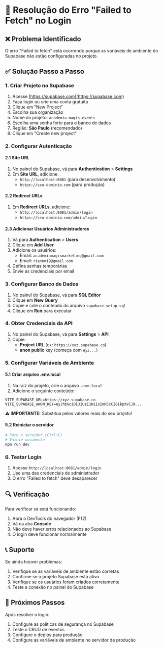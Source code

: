 # 🔧 Resolução do Erro "Failed to Fetch" no Login

## ❌ Problema Identificado

O erro "Failed to fetch" está ocorrendo porque as variáveis de ambiente do Supabase não estão configuradas no projeto.

## ✅ Solução Passo a Passo

### 1. Criar Projeto no Supabase

1. Acesse [https://supabase.com](https://supabase.com)
2. Faça login ou crie uma conta gratuita
3. Clique em "New Project"
4. Escolha sua organização
5. Nome do projeto: `academia-magis-events`
6. Escolha uma senha forte para o banco de dados
7. Região: **São Paulo** (recomendado)
8. Clique em "Create new project"

### 2. Configurar Autenticação

#### 2.1 Site URL
1. No painel do Supabase, vá para **Authentication** > **Settings**
2. Em **Site URL**, adicione:
   - `http://localhost:8081` (para desenvolvimento)
   - `https://seu-dominio.com` (para produção)

#### 2.2 Redirect URLs
1. Em **Redirect URLs**, adicione:
   - `http://localhost:8081/admin/login`
   - `https://seu-dominio.com/admin/login`

#### 2.3 Adicionar Usuários Administradores
1. Vá para **Authentication** > **Users**
2. Clique em **Add User**
3. Adicione os usuários:
   - Email: `academiamagismarketing@gmail.com`
   - Email: `riannm19@gmail.com`
4. Defina senhas temporárias
5. Envie as credenciais por email

### 3. Configurar Banco de Dados

1. No painel do Supabase, vá para **SQL Editor**
2. Clique em **New Query**
3. Copie e cole o conteúdo do arquivo `supabase-setup.sql`
4. Clique em **Run** para executar

### 4. Obter Credenciais da API

1. No painel do Supabase, vá para **Settings** > **API**
2. Copie:
   - **Project URL** (ex: `https://xyz.supabase.co`)
   - **anon public** key (começa com `eyJ...`)

### 5. Configurar Variáveis de Ambiente

#### 5.1 Criar arquivo .env.local
1. Na raiz do projeto, crie o arquivo `.env.local`
2. Adicione o seguinte conteúdo:

```env
VITE_SUPABASE_URL=https://xyz.supabase.co
VITE_SUPABASE_ANON_KEY=eyJhbGciOiJIUzI1NiIsInR5cCI6IkpXVCJ9...
```

**⚠️ IMPORTANTE:** Substitua pelos valores reais do seu projeto!

#### 5.2 Reiniciar o servidor
```bash
# Pare o servidor (Ctrl+C)
# Inicie novamente
npm run dev
```

### 6. Testar Login

1. Acesse `http://localhost:8081/admin/login`
2. Use uma das credenciais de administrador
3. O erro "Failed to fetch" deve desaparecer

## 🔍 Verificação

Para verificar se está funcionando:

1. Abra o DevTools do navegador (F12)
2. Vá na aba **Console**
3. Não deve haver erros relacionados ao Supabase
4. O login deve funcionar normalmente

## 📞 Suporte

Se ainda houver problemas:

1. Verifique se as variáveis de ambiente estão corretas
2. Confirme se o projeto Supabase está ativo
3. Verifique se os usuários foram criados corretamente
4. Teste a conexão no painel do Supabase

## 🚀 Próximos Passos

Após resolver o login:

1. Configure as políticas de segurança no Supabase
2. Teste o CRUD de eventos
3. Configure o deploy para produção
4. Configure as variáveis de ambiente no servidor de produção
